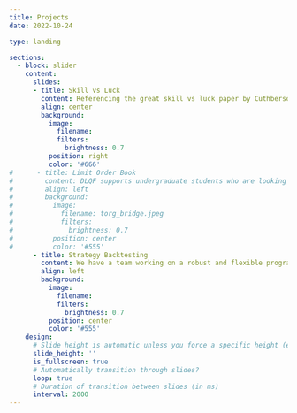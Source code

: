 ```yaml
---
title: Projects
date: 2022-10-24

type: landing

sections:
  - block: slider
    content:
      slides:
      - title: Skill vs Luck
        content: Referencing the great skill vs luck paper by Cuthberson, Nitzsche, and O'Sullivan, we statistically examine the performance of investment groups through financial performance models.
        align: center
        background:
          image:
            filename: 
            filters:
              brightness: 0.7
          position: right
          color: '#666'
#      - title: Limit Order Book
#        content: DLQF supports undergraduate students who are looking to get involved in research early-on in their academic careers. DLQF fosters a research environment where students can learn and grow while also making significant contributions to the research projects.
#        align: left
#        background:
#          image:
#            filename: torg_bridge.jpeg
#            filters:
#              brightness: 0.7
#          position: center
#          color: '#555'
      - title: Strategy Backtesting
        content: We have a team working on a robust and flexible program to test trading/portfolio strategies.
        align: left
        background:
          image:
            filename: 
            filters:
              brightness: 0.7
          position: center
          color: '#555'
    design:
      # Slide height is automatic unless you force a specific height (e.g. '400px')
      slide_height: ''
      is_fullscreen: true
      # Automatically transition through slides?
      loop: true
      # Duration of transition between slides (in ms)
      interval: 2000
---
```

